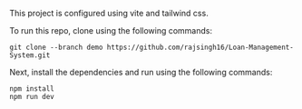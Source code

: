 This project is configured using vite and tailwind css.

To run this repo, clone using the following commands:

```shell
git clone --branch demo https://github.com/rajsingh16/Loan-Management-System.git
```

Next, install the dependencies and run using the following commands:

```shell
npm install
npm run dev
```
